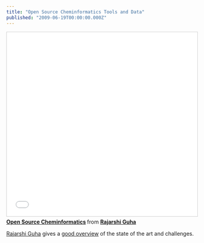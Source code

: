 ```yaml
---
title: "Open Source Cheminformatics Tools and Data"
published: "2009-06-19T00:00:00.000Z"
---
```


<div class="videowrapper">
  <iframe src="//www.slideshare.net/slideshow/embed_code/key/4WYyF8GRfHDXTx" width="595" height="485" frameborder="0" marginwidth="0" marginheight="0" scrolling="no" style="border:1px solid #CCC; border-width:1px; margin-bottom:5px; max-width: 100%;" allowfullscreen> </iframe> <div style="margin-bottom:5px"> <strong> <a href="//www.slideshare.net/rguha/open-source-cheminformatics" title="Open Source Cheminformatics" target="_blank">Open Source Cheminformatics</a> </strong> from <strong><a href="//www.slideshare.net/rguha" target="_blank">Rajarshi Guha</a></strong> </div>
</div>


[Rajarshi Guha](http://blog.rguha.net/) gives a [good overview](http://www.slideshare.net/rguha/open-source-cheminformatics) of the state of the art and challenges.